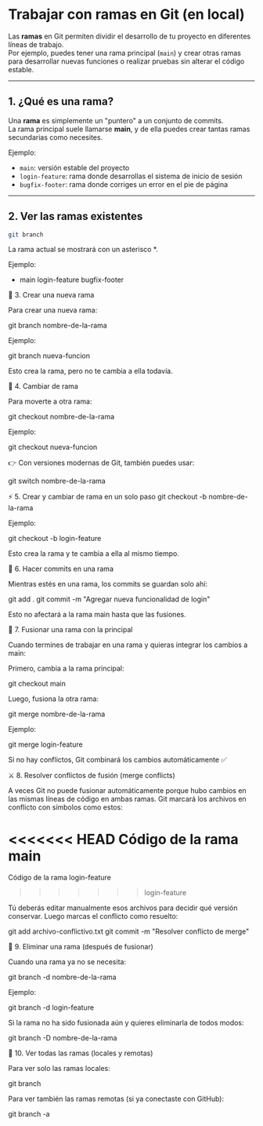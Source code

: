 # Trabajar con ramas en Git (en local)

Las **ramas** en Git permiten dividir el desarrollo de tu proyecto en diferentes líneas de trabajo.  
Por ejemplo, puedes tener una rama principal (`main`) y crear otras ramas para desarrollar nuevas funciones o realizar pruebas sin alterar el código estable.

---

## 1. ¿Qué es una rama?

Una **rama** es simplemente un "puntero" a un conjunto de commits.  
La rama principal suele llamarse **main**, y de ella puedes crear tantas ramas secundarias como necesites.

Ejemplo:
- `main`: versión estable del proyecto  
- `login-feature`: rama donde desarrollas el sistema de inicio de sesión  
- `bugfix-footer`: rama donde corriges un error en el pie de página  

---

## 2. Ver las ramas existentes

```bash
git branch
```
La rama actual se mostrará con un asterisco *.

Ejemplo:

* main
  login-feature
  bugfix-footer

🌱 3. Crear una nueva rama

Para crear una nueva rama:

git branch nombre-de-la-rama


Ejemplo:

git branch nueva-funcion


Esto crea la rama, pero no te cambia a ella todavía.

🔁 4. Cambiar de rama

Para moverte a otra rama:

git checkout nombre-de-la-rama


Ejemplo:

git checkout nueva-funcion


👉 Con versiones modernas de Git, también puedes usar:

git switch nombre-de-la-rama

⚡ 5. Crear y cambiar de rama en un solo paso
git checkout -b nombre-de-la-rama


Ejemplo:

git checkout -b login-feature


Esto crea la rama y te cambia a ella al mismo tiempo.

💾 6. Hacer commits en una rama

Mientras estés en una rama, los commits se guardan solo ahí:

git add .
git commit -m "Agregar nueva funcionalidad de login"


Esto no afectará a la rama main hasta que las fusiones.

🔀 7. Fusionar una rama con la principal

Cuando termines de trabajar en una rama y quieras integrar los cambios a main:

Primero, cambia a la rama principal:

git checkout main


Luego, fusiona la otra rama:

git merge nombre-de-la-rama


Ejemplo:

git merge login-feature


Si no hay conflictos, Git combinará los cambios automáticamente ✅

⚔️ 8. Resolver conflictos de fusión (merge conflicts)

A veces Git no puede fusionar automáticamente porque hubo cambios en las mismas líneas de código en ambas ramas.
Git marcará los archivos en conflicto con símbolos como estos:

<<<<<<< HEAD
Código de la rama main
=======
Código de la rama login-feature
>>>>>>> login-feature


Tú deberás editar manualmente esos archivos para decidir qué versión conservar.
Luego marcas el conflicto como resuelto:

git add archivo-conflictivo.txt
git commit -m "Resolver conflicto de merge"

🧹 9. Eliminar una rama (después de fusionar)

Cuando una rama ya no se necesita:

git branch -d nombre-de-la-rama


Ejemplo:

git branch -d login-feature


Si la rama no ha sido fusionada aún y quieres eliminarla de todos modos:

git branch -D nombre-de-la-rama

🔎 10. Ver todas las ramas (locales y remotas)

Para ver solo las ramas locales:

git branch


Para ver también las ramas remotas (si ya conectaste con GitHub):

git branch -a
